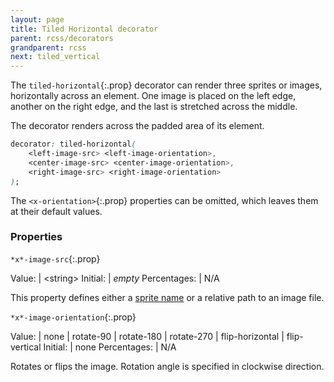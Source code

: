 ```yaml
---
layout: page
title: Tiled Horizontal decorator
parent: rcss/decorators
grandparent: rcss
next: tiled_vertical
---
```


The `tiled-horizontal`{:.prop} decorator can render three sprites or images, horizontally across an element. One image is placed on the left edge, another on the right edge, and the last is stretched across the middle.

The decorator renders across the padded area of its element.

```css
decorator: tiled-horizontal( 
	<left-image-src> <left-image-orientation>,  
	<center-image-src> <center-image-orientation>,
	<right-image-src> <right-image-orientation>
);
```

The `<x-orientation>`{:.prop} properties can be omitted, which leaves them at their default values.


### Properties


`*x*-image-src`{:.prop}

Value: | \<string\>
Initial: | *empty*
Percentages: | N/A

This property defines either a [sprite name](../sprite_sheets.html) or a relative path to an image file.

`*x*-image-orientation`{:.prop}

Value: | none \| rotate-90 \| rotate-180 \| rotate-270 \| flip-horizontal \| flip-vertical
Initial: | none
Percentages: | N/A

Rotates or flips the image. Rotation angle is specified in clockwise direction.

